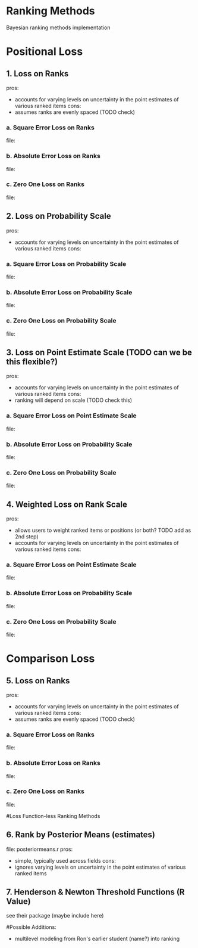 # Ranking Methods
Bayesian ranking methods implementation  

# Positional Loss  
## 1. Loss on Ranks  
pros:  
  - accounts for varying levels on uncertainty in the point estimates of various ranked items
cons:  
  - assumes ranks are evenly spaced (TODO check)
### a. Square Error Loss on Ranks
file:  
### b. Absolute Error Loss on Ranks
file:  
### c. Zero One Loss on Ranks
file:  

## 2. Loss on Probability Scale  
pros:
  - accounts for varying levels on uncertainty in the point estimates of various ranked items
cons:  
### a. Square Error Loss on Probability Scale
file:  
### b. Absolute Error Loss on Probability Scale
file:  
### c. Zero One Loss on Probability Scale
file:  

## 3. Loss on Point Estimate Scale (TODO can we be this flexible?)
pros:  
  - accounts for varying levels on uncertainty in the point estimates of various ranked items
cons:  
  - ranking will depend on scale (TODO check this)
### a. Square Error Loss on Point Estimate Scale
file:  
### b. Absolute Error Loss on Probability Scale
file:  
### c. Zero One Loss on Probability Scale
file:  

## 4. Weighted Loss on Rank Scale
pros:  
  - allows users to weight ranked items or positions (or both? TODO add as 2nd step)
  - accounts for varying levels on uncertainty in the point estimates of various ranked items
cons:  
### a. Square Error Loss on Point Estimate Scale
file:   
### b. Absolute Error Loss on Probability Scale
file:  
### c. Zero One Loss on Probability Scale
file:  

# Comparison Loss
## 5. Loss on Ranks  
pros:  
  - accounts for varying levels on uncertainty in the point estimates of various ranked items
cons:  
  - assumes ranks are evenly spaced (TODO check)
### a. Square Error Loss on Ranks
file:  
### b. Absolute Error Loss on Ranks
file:  
### c. Zero One Loss on Ranks
file:  

#Loss Function-less Ranking Methods
## 6. Rank by Posterior Means (estimates)
file: posteriormeans.r
pros:  
  - simple, typically used across fields
cons:  
  - ignores varying levels on uncertainty in the point estimates of various ranked items

## 7. Henderson & Newton Threshold Functions (R Value)
see their package (maybe include here)


#Possible Additions:
- multilevel modeling from Ron's earlier student (name?) into ranking
